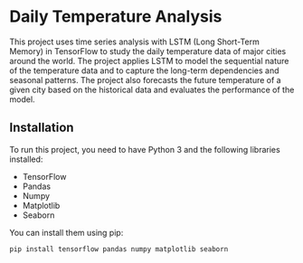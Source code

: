 # Daily Temperature Analysis

This project uses time series analysis with LSTM (Long Short-Term Memory) in TensorFlow to study the daily temperature data of major cities around the world. The project applies LSTM to model the sequential nature of the temperature data and to capture the long-term dependencies and seasonal patterns. The project also forecasts the future temperature of a given city based on the historical data and evaluates the performance of the model.

## Installation
To run this project, you need to have Python 3 and the following libraries installed:
* TensorFlow
* Pandas
* Numpy
* Matplotlib
* Seaborn

You can install them using pip:
~~~
pip install tensorflow pandas numpy matplotlib seaborn
~~~
